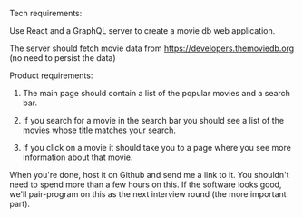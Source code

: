 Tech requirements: 

Use React and a GraphQL server to create a movie db web application.

The server should fetch movie data from https://developers.themoviedb.org (no need to persist the data)

Product requirements:

1. The main page should contain a list of the popular movies and a search bar.

2. If you search for a movie in the search bar you should see a list of the movies whose title matches your search.

3. If you click on a movie it should take you to a page where you see more information about that movie.

When you're done, host it on Github and send me a link to it. You shouldn't need to spend more than a few hours on this. If the software looks good, we'll pair-program on this as the next interview round (the more important part).